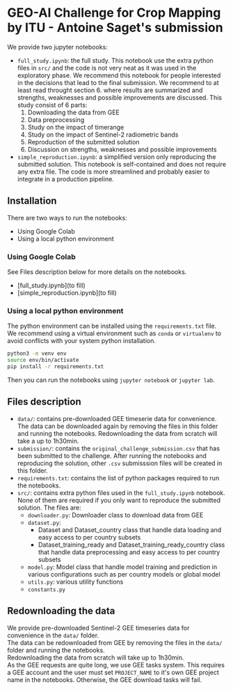 # GEO-AI Challenge for Crop Mapping by ITU - Antoine Saget's submission

We provide two jupyter notebooks:
- `full_study.ipynb`: the full study. This notebook use the extra python files in `src/` and the code is not very neat as it was used in the exploratory phase. We recommend this notebook for people interested in the decisions that lead to the final submission. We recommend to at least read throught section 6. where results are summarized and strengths, weaknesses and possible improvements are discussed. This study consist of 6 parts:
    1. Downloading the data from GEE
    2. Data preprocessing
    3. Study on the impact of timerange
    4. Study on the impact of Sentinel-2 radiometric bands
    5. Reproduction of the submitted solution
    6. Discussion on strengths, weaknesses and possible improvements
- `simple_reproduction.ipynb`: a simplified version only reproducing the submitted solution. This notebook is self-contained and does not require any extra file. The code is more streamlined and probably easier to integrate in a production pipeline.

## Installation

There are two ways to run the notebooks:
- Using Google Colab
- Using a local python environment

### Using Google Colab

See Files description below for more details on the notebooks.
- [full_study.ipynb](to fill)
- [simple_reproduction.ipynb](to fill)

### Using a local python environment

The python environment can be installed using the `requirements.txt` file. 
We recommend using a virtual environment such as `conda` or `virtualenv` to avoid conflicts with your system python installation.

```bash
python3 -m venv env 
source env/bin/activate
pip install -r requirements.txt
```

Then you can run the notebooks using `jupyter notebook` or `jupyter lab`.

## Files description

- `data/`: contains pre-downloaded GEE timeserie data for convenience. The data can be downloaded again by removing the files in this folder and running the notebooks. Redownloading the data from scratch will take a up to 1h30min.
- `submission/`: contains the `original_challenge_submission.csv` that has been submitted to the challenge. After running the notebooks and reproducing the solution, other `.csv` submisssion files will be created in this folder.
- `requirements.txt`: contains the list of python packages required to run the notebooks.
- `src/`: contains extra python files used in the `full_study.ipynb` notebook. None of them are required if you only want to reproduce the submitted solution. The files are:
    - `downloader.py`: Downloader class to download data from GEE
    - `dataset.py`: 
        - Dataset and Dataset_country  class that handle data loading and easy access to per country subsets
        - Dataset_training_ready and Dataset_training_ready_country class that handle data preprocessing and easy access to per country subsets
    - `model.py`: Model class that handle model training and prediction in various configurations such as per country models or global model
    - `utils.py`: various utility functions 
    - `constants.py`

## Redownloading the data

We provide pre-downloaded Sentinel-2 GEE timeseries data for convenience in the `data/` folder.  
The data can be redownloaded from GEE by removing the files in the `data/` folder and running the notebooks.  
Redownloading the data from scratch will take up to 1h30min.  
As the GEE requests are quite long, we use GEE tasks system. This requires a GEE account and the user must set `PROJECT_NAME` to it's own GEE project name in the notebooks. Otherwise, the GEE download tasks will fail.
